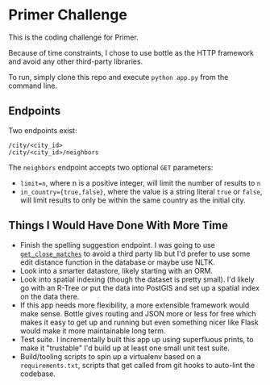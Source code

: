 Primer Challenge
================

This is the coding challenge for Primer.

Because of time constraints, I chose to use bottle as the HTTP framework
and avoid any other third-party libraries.

To run, simply clone this repo and execute `python app.py` from the command line.

Endpoints
---------

Two endpoints exist:

    /city/<city_id>
    /city/<city_id>/neighbors

The `neighbors` endpoint accepts two optional `GET` parameters:

* `limit=n`, where n is a positive integer, will limit the number of results to `n`
* `in_country={true,false}`, where the value is a string literal `true` or `false`,
  will limit results to only be within the same country as the initial city.

Things I Would Have Done With More Time
---------------------------------------
* Finish the spelling suggestion endpoint. I was going to use
  [`get_close_matches`](https://docs.python.org/2.7/library/difflib.html?highlight=difflib#difflib.get_close_matches)
  to avoid a third party lib but I'd prefer to use some edit distance function
  in the database or maybe use NLTK.
* Look into a smarter datastore, likely starting with an ORM.
* Look into spatial indexing (though the dataset is pretty small). I'd likely
  go with an R-Tree _or_ put the data into PostGIS and set up a spatial index
  on the data there.
* If this app needs more flexibility, a more extensible framework would make
  sense. Bottle gives routing and JSON more or less for free which makes it
  easy to get up and running but even something nicer like Flask would make it
  more maintainable long term.
* Test suite. I incrementally built this app up using superfluous prints, to
  make it "trustable" I'd build up at least one small unit test suite.
* Build/tooling scripts to spin up a virtualenv based on a `requirements.txt`,
  scripts that get called from git hooks to auto-lint the codebase.
